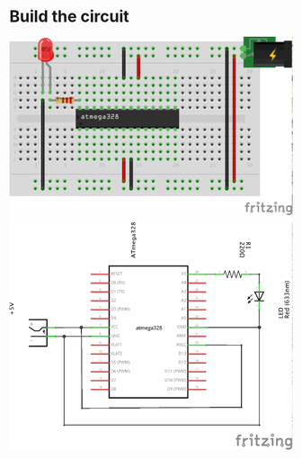 # Build the circuit

![](images/blinking-led-breadboard.png)
![](images/blinking-led-schematic.png)
